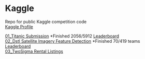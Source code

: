 # Kaggle
Repo for public Kaggle competition code  
[Kaggle Profile](https://www.kaggle.com/mcamack)

[01_Titanic Submission](01_Titanic)                     *Finished 2056/5912 [Leaderboard](https://www.kaggle.com/c/titanic/leaderboard)  
[02_Dstl Satellite Imagery Feature Detection](https://www.kaggle.com/c/dstl-satellite-imagery-feature-detection) *Finished 70/419 teams [Leaderboard](https://www.kaggle.com/c/dstl-satellite-imagery-feature-detection/leaderboard)  
[03_TwoSigma Rental Listings](03_TwoSigma-Rental-Listings)  
